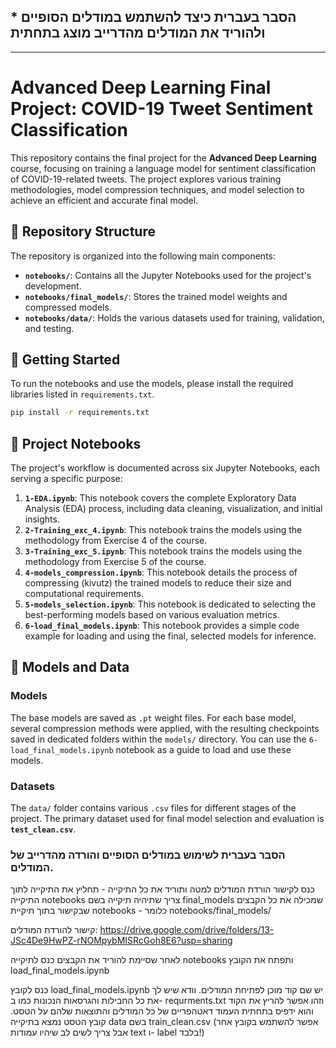  ## * הסבר בעברית כיצד להשתמש במודלים הסופיים ולהוריד את המודלים מהדרייב מוצג בתחתית

-----

# Advanced Deep Learning Final Project: COVID-19 Tweet Sentiment Classification

This repository contains the final project for the **Advanced Deep Learning** course, focusing on training a language model for sentiment classification of COVID-19-related tweets. The project explores various training methodologies, model compression techniques, and model selection to achieve an efficient and accurate final model.

## 📁 Repository Structure

The repository is organized into the following main components:

  - **`notebooks/`**: Contains all the Jupyter Notebooks used for the project's development.
  - **`notebooks/final_models/`**: Stores the trained model weights and compressed models.
  - **`notebooks/data/`**: Holds the various datasets used for training, validation, and testing.

## 🚀 Getting Started

To run the notebooks and use the models, please install the required libraries listed in `requirements.txt`.

```bash
pip install -r requirements.txt
```

## 📝 Project Notebooks

The project's workflow is documented across six Jupyter Notebooks, each serving a specific purpose:

1.  **`1-EDA.ipynb`**: This notebook covers the complete Exploratory Data Analysis (EDA) process, including data cleaning, visualization, and initial insights.
2.  **`2-Training_exc_4.ipynb`**: This notebook trains the models using the methodology from Exercise 4 of the course.
3.  **`3-Training_exc_5.ipynb`**: This notebook trains the models using the methodology from Exercise 5 of the course.
4.  **`4-models_compression.ipynb`**: This notebook details the process of compressing (kivutz) the trained models to reduce their size and computational requirements.
5.  **`5-models_selection.ipynb`**: This notebook is dedicated to selecting the best-performing models based on various evaluation metrics.
6.  **`6-load_final_models.ipynb`**: This notebook provides a simple code example for loading and using the final, selected models for inference.

## 💾 Models and Data

### Models

The base models are saved as `.pt` weight files. For each base model, several compression methods were applied, with the resulting checkpoints saved in dedicated folders within the `models/` directory. You can use the `6-load_final_models.ipynb` notebook as a guide to load and use these models.

### Datasets

The `data/` folder contains various `.csv` files for different stages of the project. The primary dataset used for final model selection and evaluation is **`test_clean.csv`**.


### הסבר בעברית לשימוש במודלים הסופיים והורדה מהדרייב של המודלים.
כנס לקישור הורדת המודלים למטה ותוריד את כל התיקייה - תחליץ את התיקייה לתוך התיקייה notebooks
צריך שתיהיה תיקייה בשם final_models שמכילה את כל הקבצים שבקישור בתוך תיקיית notebooks - כלומר notebooks/final_models/

קישור להורדת המודלים:  https://drive.google.com/drive/folders/13-JSc4De9HwPZ-rNOMpybMISRcGoh8E6?usp=sharing 

לאחר שסיימת להוריד את הקבצים כנס לתיקייה notebooks ותפתח את הקובץ  load_final_models.ipynb

כנס לקובץ load_final_models.ipynb יש שם קוד מוכן לפתיחת המודלים. וודא שיש לך את כל החבילות והגרסאות הנכונות כמו ב- requrments.txt וזהו אפשר להריץ את הקוד והוא ידפיס בתחתית העמוד דאטהפריים של כל המודלים והתוצאות שלהם על הטסט.
קובץ הטסט נמצא בתיקייה data בשם train_clean.csv (אפשר להשתמש בקובץ אחר אבל צריך לשים לב שיהיו עמודות text ו- label בלבד!)
